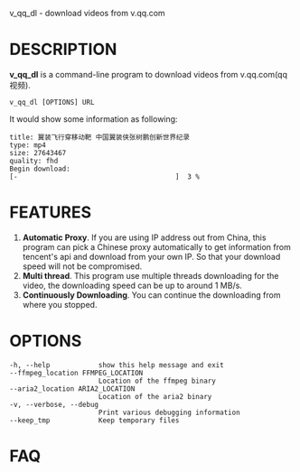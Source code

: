 v_qq_dl - download videos from v.qq.com


# DESCRIPTION
**v_qq_dl** is a command-line program to download videos from v.qq.com(qq视频).

    v_qq_dl [OPTIONS] URL

It would show some information as following:

    title: 翼装飞行穿移动靶 中国翼装侠张树鹏创新世界纪录
    type: mp4
    size: 27643467
    quality: fhd
    Begin download:
    [-                                       ]	3 %


# FEATURES
1. **Automatic Proxy**. If you are using IP address out from China, this program can pick a Chinese proxy automatically to get information from tencent's api and download from your own IP. So that your download speed will not be compromised.
2. **Multi thread**. This program use multiple threads downloading for the video, the downloading speed can be up to around 1 MB/s.
3. **Continuously Downloading**. You can continue the downloading from where you stopped.



# OPTIONS
    -h, --help            show this help message and exit
    --ffmpeg_location FFMPEG_LOCATION
                          Location of the ffmpeg binary
    --aria2_location ARIA2_LOCATION
                          Location of the aria2 binary
    -v, --verbose, --debug
                          Print various debugging information
    --keep_tmp            Keep temporary files
  
# FAQ